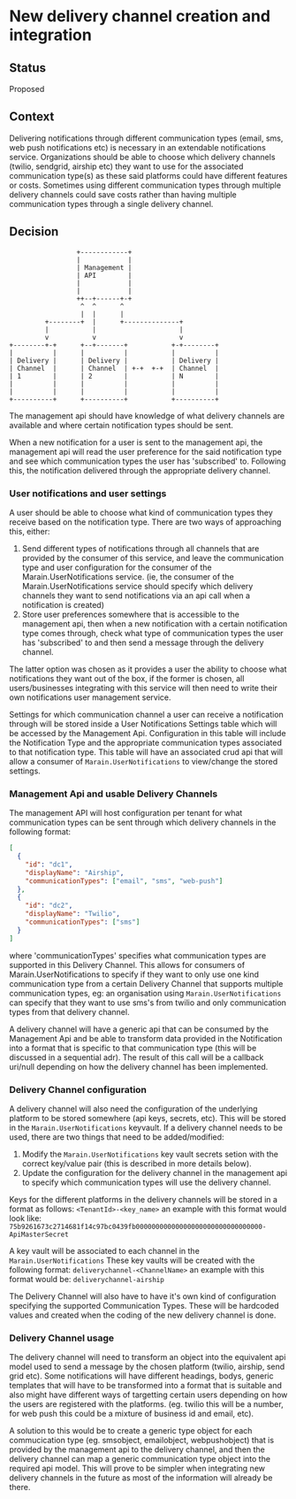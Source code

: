 # New delivery channel creation and integration

## Status

Proposed

## Context

Delivering notifications through different communication types (email, sms, web push notifications etc) is necessary in an extendable notifications service. Organizations should be able to choose which delivery channels (twilio, sendgrid, airship etc) they want to use for the associated communication type(s) as these said platforms could have different features or costs. Sometimes using different communication types through multiple delivery channels could save costs rather than having multiple communication types through a single delivery channel.

## Decision
```
                 +------------+
                 |            |
                 | Management |
                 | API        |
                 |            |
                 |            |
                 ++--+------+-+
                  ^  ^      ^
                  |  |      |
         +--------+  |      +--------------+
         |           |                     |
         v           v                     v
+--------+-+      +--+-------+           +-+--------+
|          |      |          |           |          |
| Delivery |      | Delivery |           | Delivery |
| Channel  |      | Channel  | +-+  +-+  | Channel  |
| 1        |      | 2        |           | N        |
|          |      |          |           |          |
|          |      |          |           |          |
+----------+      +----------+           +----------+
```

The management api should have knowledge of what delivery channels are available and where certain notification types should be sent. 

When a new notification for a user is sent to the management api, the management api will read the user preference for the said notification type and see which communication types the user has 'subscribed' to. Following this, the notification delivered through the appropriate delivery channel.

### User notifications and user settings

A user should be able to choose what kind of communication types they receive based on the notification type. There are two ways of approaching this, either:
1. Send different types of notifications through all channels that are provided by the consumer of this service, and leave the communication type and user configuration for the consumer of the Marain.UserNotifications service. (ie, the consumer of the Marain.UserNotifications service should specify which delivery channels they want to send notifications via an api call when a notification is created)
2. Store user preferences somewhere that is accessible to the management api, then when a new notification with a certain notification type comes through, check what type of communication types  the user has 'subscribed' to and then send a message through the delivery channel.

The latter option was chosen as it provides a user the ability to choose what notifications they want out of the box, if the former is chosen, all users/businesses integrating with this service will then need to write their own notifications user management service.



Settings for which communication channel a user can receive a notification through will be stored inside a User Notifications Settings table which will be accessed by the Management Api. Configuration in this table will include the Notification Type and the appropriate communication types associated to that notification type. This table will have an associated crud api that will allow a consumer of `Marain.UserNotifications` to view/change the stored settings.

### Management Api and usable Delivery Channels

The management API will host configuration per tenant for what communication types can be sent through which delivery channels in the following format:

```json
[
  {
    "id": "dc1",
    "displayName": "Airship",
    "communicationTypes": ["email", "sms", "web-push"]
  }, 
  {
    "id": "dc2",
    "displayName": "Twilio",
    "communicationTypes": ["sms"]
  }
]
```
where 'communicationTypes' specifies what communication types are supported in this Delivery Channel. This allows for consumers of Marain.UserNotifications to specify if they want to only use one kind communication type from a certain Delivery Channel that supports multiple communication types, eg: an organisation using `Marain.UserNotifications` can specify that they want to use sms's from twilio and only communication types from that delivery channel.

A delivery channel will have a generic api that can be consumed by the Management Api and be able to transform data provided in the Notification into a format that is specific to that communication type (this will be discussed in a sequential adr). The result of this call will be a callback uri/null depending on how the delivery channel has been implemented.

### Delivery Channel configuration 

A delivery channel will also need the configuration of the underlying platform to be stored somewhere (api keys, secrets, etc). This will be stored in the `Marain.UserNotifications` keyvault. If a delivery channel needs to be used, there are two things that need to be added/modified:
1. Modify the `Marain.UserNotifications` key vault secrets setion with the correct key/value pair (this is described in more details below).
2. Update the configuration for the delivery channel in the management api to specify which communication types will use the delivery channel. 

Keys for the different platforms in the delivery channels will be stored in a format as follows:
`<TenantId>-<key_name>`
 an example with this format would look like:
`75b9261673c2714681f14c97bc0439fb00000000000000000000000000000000-ApiMasterSecret`

A key vault will be associated to each channel in the `Marain.UserNotifications` These key vaults will be created with the following format:
`deliverychannel-<ChannelName>`
an example with this format would be:
`deliverychannel-airship`

The Delivery Channel will also have to have it's own kind of configuration specifying the supported Communication Types. These will be hardcoded values and created when the coding of the new delivery channel is done. 

### Delivery Channel usage

The delivery channel will need to transform an object into the equivalent api model used to send a message by the chosen platform (twilio, airship, send grid etc). Some notifications will have different headings, bodys, generic templates that will have to be transformed into a format that is suitable and also might have different ways of targetting certain users depending on how the users are registered with the platforms. (eg. twilio this will be a number, for web push this could be a mixture of business id and email, etc). 

A solution to this would be to create a generic type object for each commucication type (eg. smsobject, emailobject, webpushobject) that is provided by the management api to the delivery channel, and then the delivery channel can map a generic communication type object into the required api model. This will prove to be simpler when integrating new delivery channels in the future as most of the information will already be there.